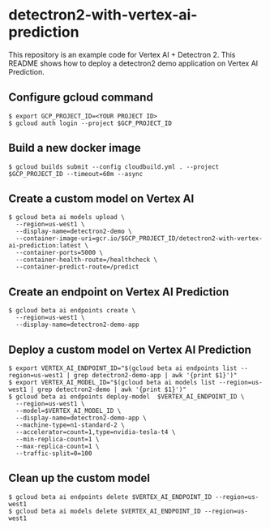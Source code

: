 # detectron2-with-vertex-ai-prediction

This repository is an example code for Vertex AI + Detectron 2. This README shows how to deploy a detectron2 demo application on Vertex AI Prediction.

## Configure gcloud command

```console
$ export GCP_PROJECT_ID=<YOUR PROJECT ID>
$ gcloud auth login --project $GCP_PROJECT_ID
```

## Build a new docker image

```console
$ gcloud builds submit --config cloudbuild.yml . --project $GCP_PROJECT_ID --timeout=60m --async
```

## Create a custom model on Vertex AI

```console
$ gcloud beta ai models upload \
  --region=us-west1 \
  --display-name=detectron2-demo \
  --container-image-uri=gcr.io/$GCP_PROJECT_ID/detectron2-with-vertex-ai-prediction:latest \
  --container-ports=5000 \
  --container-health-route=/healthcheck \
  --container-predict-route=/predict
```
## Create an endpoint on Vertex AI Prediction

```console
$ gcloud beta ai endpoints create \
  --region=us-west1 \
  --display-name=detectron2-demo-app
```


## Deploy a custom model on Vertex AI Prediction

```console
$ export VERTEX_AI_ENDPOINT_ID="$(gcloud beta ai endpoints list --region=us-west1 | grep detectron2-demo-app | awk '{print $1}')"
$ export VERTEX_AI_MODEL_ID="$(gcloud beta ai models list --region=us-west1 | grep detectron2-demo | awk '{print $1}')"
$ gcloud beta ai endpoints deploy-model  $VERTEX_AI_ENDPOINT_ID \
  --region=us-west1 \
  --model=$VERTEX_AI_MODEL_ID \
  --display-name=detectron2-demo-app \
  --machine-type=n1-standard-2 \
  --accelerator=count=1,type=nvidia-tesla-t4 \
  --min-replica-count=1 \
  --max-replica-count=1 \
  --traffic-split=0=100
```


## Clean up the custom model

```console
$ gcloud beta ai endpoints delete $VERTEX_AI_ENDPOINT_ID --region=us-west1
$ gcloud beta ai models delete $VERTEX_AI_ENDPOINT_ID --region=us-west1
```
